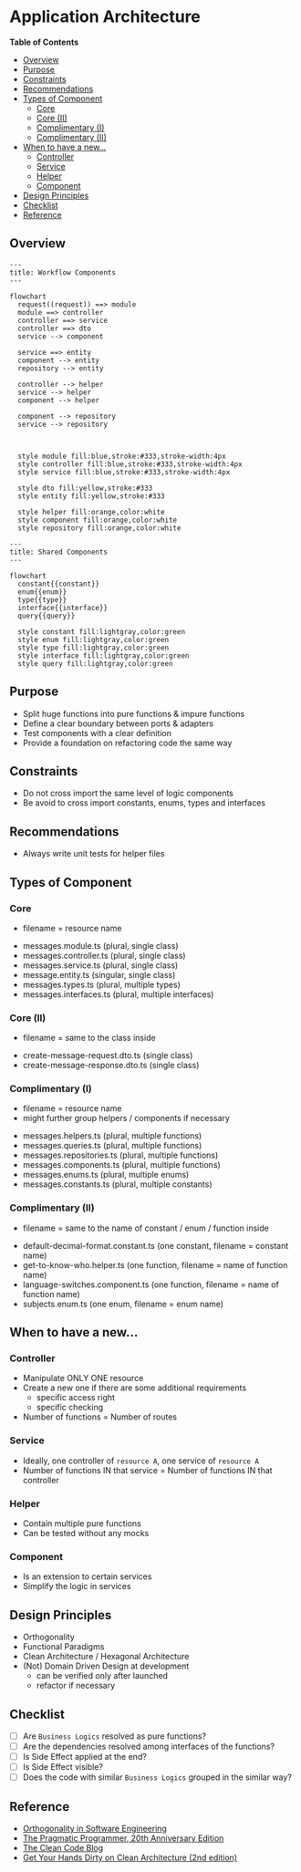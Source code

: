 # Application Architecture <!-- omit in toc -->

**Table of Contents**

- [Overview](#overview)
- [Purpose](#purpose)
- [Constraints](#constraints)
- [Recommendations](#recommendations)
- [Types of Component](#types-of-component)
  - [Core](#core)
  - [Core (II)](#core-ii)
  - [Complimentary (I)](#complimentary-i)
  - [Complimentary (II)](#complimentary-ii)
- [When to have a new...](#when-to-have-a-new)
  - [Controller](#controller)
  - [Service](#service)
  - [Helper](#helper)
  - [Component](#component)
- [Design Principles](#design-principles)
- [Checklist](#checklist)
- [Reference](#reference)

## Overview

```mermaid
---
title: Workflow Components
---

flowchart
  request((request)) ==> module
  module ==> controller
  controller ==> service
  controller ==> dto
  service --> component

  service ==> entity
  component --> entity
  repository --> entity

  controller --> helper
  service --> helper
  component --> helper

  component --> repository
  service --> repository



  style module fill:blue,stroke:#333,stroke-width:4px
  style controller fill:blue,stroke:#333,stroke-width:4px
  style service fill:blue,stroke:#333,stroke-width:4px

  style dto fill:yellow,stroke:#333
  style entity fill:yellow,stroke:#333

  style helper fill:orange,color:white
  style component fill:orange,color:white
  style repository fill:orange,color:white
```

```mermaid
---
title: Shared Components
---

flowchart
  constant{{constant}}
  enum{{enum}}
  type{{type}}
  interface{{interface}}
  query{{query}}

  style constant fill:lightgray,color:green
  style enum fill:lightgray,color:green
  style type fill:lightgray,color:green
  style interface fill:lightgray,color:green
  style query fill:lightgray,color:green
```

## Purpose

- Split huge functions into pure functions & impure functions
- Define a clear boundary between ports & adapters
- Test components with a clear definition
- Provide a foundation on refactoring code the same way

## Constraints

- Do not cross import the same level of logic components
- Be avoid to cross import constants, enums, types and interfaces

## Recommendations

- Always write unit tests for helper files

## Types of Component

### Core

- filename = resource name

* messages.module.ts (plural, single class)
* messages.controller.ts (plural, single class)
* messages.service.ts (plural, single class)
* message.entity.ts (singular, single class)
* messages.types.ts (plural, multiple types)
* messages.interfaces.ts (plural, multiple interfaces)

### Core (II)

- filename = same to the class inside

* create-message-request.dto.ts (single class)
* create-message-response.dto.ts (single class)

### Complimentary (I)

- filename = resource name
- might further group helpers / components if necessary

* messages.helpers.ts (plural, multiple functions)
* messages.queries.ts (plural, multiple functions)
* messages.repositories.ts (plural, multiple functions)
* messages.components.ts (plural, multiple functions)
* messages.enums.ts (plural, multiple enums)
* messages.constants.ts (plural, multiple constants)

### Complimentary (II)

- filename = same to the name of constant / enum / function inside

* default-decimal-format.constant.ts (one constant, filename = constant name)
* get-to-know-who.helper.ts (one function, filename = name of function name)
* language-switches.component.ts (one function, filename = name of function name)
* subjects.enum.ts (one enum, filename = enum name)

## When to have a new...

### Controller

- Manipulate ONLY ONE resource
- Create a new one if there are some additional requirements
  - specific access right
  - specific checking
- Number of functions = Number of routes

### Service

- Ideally, one controller of `resource A`, one service of `resource A`
- Number of functions IN that service = Number of functions IN that controller

### Helper

- Contain multiple pure functions
- Can be tested without any mocks

### Component

- Is an extension to certain services
- Simplify the logic in services

## Design Principles

- Orthogonality
- Functional Paradigms
- Clean Architecture / Hexagonal Architecture
- (Not) Domain Driven Design at development
  - can be verified only after launched
  - refactor if necessary

## Checklist

- [ ] Are `Business Logics` resolved as pure functions?
- [ ] Are the dependencies resolved among interfaces of the functions?
- [ ] Is Side Effect applied at the end?
- [ ] Is Side Effect visible?
- [ ] Does the code with similar `Business Logics` grouped in the similar way?

## Reference

- [Orthogonality in Software Engineering](https://www.freecodecamp.org/news/orthogonality-in-software-engineering "https://www.freecodecamp.org/news/orthogonality-in-software-engineering")
- [The Pragmatic Programmer, 20th Anniversary Edition](https://pragprog.com/titles/tpp20/the-pragmatic-programmer-20th-anniversary-edition "https://pragprog.com/titles/tpp20/the-pragmatic-programmer-20th-anniversary-edition")
- [The Clean Code Blog](https://blog.cleancoder.com/uncle-bob/2012/08/13/the-clean-architecture.html "https://blog.cleancoder.com/uncle-bob/2012/08/13/the-clean-architecture.html")
- [Get Your Hands Dirty on Clean Architecture (2nd edition)](https://thombergs.gumroad.com/l/gyhdoca "https://thombergs.gumroad.com/l/gyhdoca")
